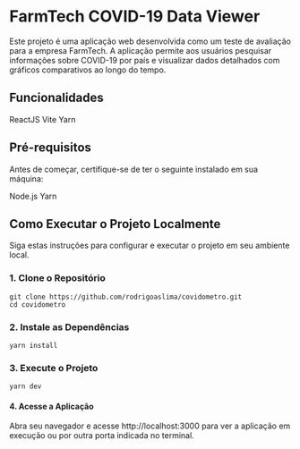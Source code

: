 # FarmTech COVID-19 Data Viewer

Este projeto é uma aplicação web desenvolvida como um teste de avaliação para a empresa FarmTech. A aplicação permite aos usuários pesquisar informações sobre COVID-19 por país e visualizar dados detalhados com gráficos comparativos ao longo do tempo.

## Funcionalidades

ReactJS
Vite
Yarn

## Pré-requisitos
Antes de começar, certifique-se de ter o seguinte instalado em sua máquina:

Node.js
Yarn

## Como Executar o Projeto Localmente

Siga estas instruções para configurar e executar o projeto em seu ambiente local.

### 1. Clone o Repositório
```
git clone https://github.com/rodrigoaslima/covidometro.git
cd covidometro
```

### 2. Instale as Dependências
```
yarn install
```

### 3. Execute o Projeto
  ```
  yarn dev
  ```
#### 4. Acesse a Aplicação
 Abra seu navegador e acesse http://localhost:3000 para ver a aplicação em execução ou por outra porta indicada no terminal.


